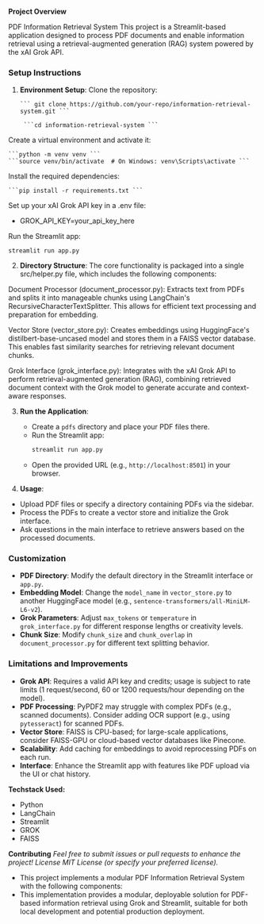 **Project Overview**

PDF Information Retrieval System
This project is a Streamlit-based application designed to process PDF documents and enable information retrieval using a retrieval-augmented generation (RAG) system powered by the xAI Grok API.


### Setup Instructions
1. **Environment Setup**:
Clone the repository:

       ``` git clone https://github.com/your-repo/information-retrieval-system.git ```
 
        ```cd information-retrieval-system ``` 


Create a virtual environment and activate it:

    ```python -m venv venv ```
    ```source venv/bin/activate  # On Windows: venv\Scripts\activate ```


Install the required dependencies:

    ```pip install -r requirements.txt ```


Set up your xAI Grok API key in a .env file:
- GROK_API_KEY=your_api_key_here


Run the Streamlit app:

 ```streamlit run app.py ```


2. **Directory Structure**:
 The core functionality is packaged into a single src/helper.py file, which includes the following components:

Document Processor (document_processor.py): Extracts text from PDFs and splits it into manageable chunks using LangChain's RecursiveCharacterTextSplitter. This allows for efficient text processing and preparation for embedding.

Vector Store (vector_store.py): Creates embeddings using HuggingFace's distilbert-base-uncased model and stores them in a FAISS vector database. This enables fast similarity searches for retrieving relevant document chunks.

Grok Interface (grok_interface.py): Integrates with the xAI Grok API to perform retrieval-augmented generation (RAG), combining retrieved document context with the Grok model to generate accurate and context-aware responses.

3. **Run the Application**:
   - Create a `pdfs` directory and place your PDF files there.
   - Run the Streamlit app:
     ```bash
     streamlit run app.py
     ```
   - Open the provided URL (e.g., `http://localhost:8501`) in your browser.

4. **Usage**:
   
- Upload PDF files or specify a directory containing PDFs via the sidebar.
- Process the PDFs to create a vector store and initialize the Grok interface.
- Ask questions in the main interface to retrieve answers based on the processed documents.

 ### Customization
- **PDF Directory**: Modify the default directory in the Streamlit interface or `app.py`.
- **Embedding Model**: Change the `model_name` in `vector_store.py` to another HuggingFace model (e.g., `sentence-transformers/all-MiniLM-L6-v2`).
- **Grok Parameters**: Adjust `max_tokens` or `temperature` in `grok_interface.py` for different response lengths or creativity levels.
- **Chunk Size**: Modify `chunk_size` and `chunk_overlap` in `document_processor.py` for different text splitting behavior.

### Limitations and Improvements
- **Grok API**: Requires a valid API key and credits; usage is subject to rate limits (1 request/second, 60 or 1200 requests/hour depending on the model).[](https://www.merge.dev/blog/grok-api-key)
- **PDF Processing**: PyPDF2 may struggle with complex PDFs (e.g., scanned documents). Consider adding OCR support (e.g., using `pytesseract`) for scanned PDFs.
- **Vector Store**: FAISS is CPU-based; for large-scale applications, consider FAISS-GPU or cloud-based vector databases like Pinecone.
- **Scalability**: Add caching for embeddings to avoid reprocessing PDFs on each run.
- **Interface**: Enhance the Streamlit app with features like PDF upload via the UI or chat history.


**Techstack Used:**
- Python
- LangChain
- Streamlit
- GROK
- FAISS

**Contributing**
*Feel free to submit issues or pull requests to enhance the project!*
*License*
*MIT License (or specify your preferred license).*
 - This project implements a modular PDF Information Retrieval System with the following components:
 - This implementation provides a modular, deployable solution for PDF-based information retrieval using Grok and Streamlit, suitable for both local development and potential production deployment.

